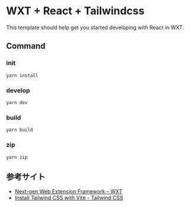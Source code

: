 # WXT + React + Tailwindcss

This template should help get you started developing with React in WXT.

## Command

### init

```
yarn install
```

### develop

```
yarn dev
```

### build

```
yarn build
```

### zip

```
yarn zip
```

## 参考サイト
- [Next-gen Web Extension Framework – WXT](https://wxt.dev/)  
- [Install Tailwind CSS with Vite - Tailwind CSS](https://tailwindcss.com/docs/guides/vite)  